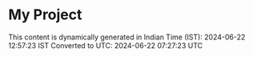 # My Project

This content is dynamically generated in Indian Time (IST): 2024-06-22 12:57:23 IST
Converted to UTC: 2024-06-22 07:27:23 UTC
